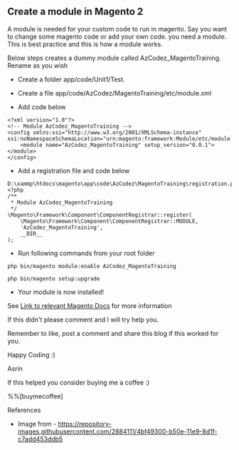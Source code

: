 ## Create a module in Magento 2

A module is needed for your custom code to run in magento. Say you want to change some magento code or add your own code. you need a module. This is best practice and this is how a module works. 

Below steps creates a dummy module called AzCodez_MagentoTraining. Rename as you wish

- Create a folder app/code/Unit1/Test. 

- Create a file app/code/AzCodez/MagentoTraining/etc/module.xml

- Add code below

```
<?xml version="1.0"?>
<!-- Module AzCodez_MagentoTraining -->
<config xmlns:xsi="http://www.w3.org/2001/XMLSchema-instance" xsi:noNamespaceSchemaLocation="urn:magento:framework:Module/etc/module.xsd">
    <module name="AzCodez_MagentoTraining" setup_version="0.0.1"></module>
</config>
```

- Add a registration file and code below

```
D:\xammp\htdocs\magento\app\code\AzCodez\MagentoTraining\registration.php
<?php
/**
 * Module AzCodez_MagentoTraining
 */
\Magento\Framework\Component\ComponentRegistrar::register(
    \Magento\Framework\Component\ComponentRegistrar::MODULE,
    'AzCodez_MagentoTraining',
    __DIR__
);
```

- Run following commands from your root folder

```
php bin/magento module:enable AzCodez_MagentoTraining
```
```
php bin/magento setup:upgrade 
```
- Your module is now installed!

See [Link to relevant Magento Docs](https://devdocs.magento.com/videos/fundamentals/create-a-new-module/) for more information

If this didn't please comment and I will try help you.

Remember to like, post a comment and share this blog if this worked for you.

Happy Coding :)

Asrin

If this helped you consider buying me a coffee :)

%%[buymecoffee]

References

- Image from - https://repository-images.githubusercontent.com/2884111/4bf49300-b50e-11e9-8d1f-c7add453ddb5
